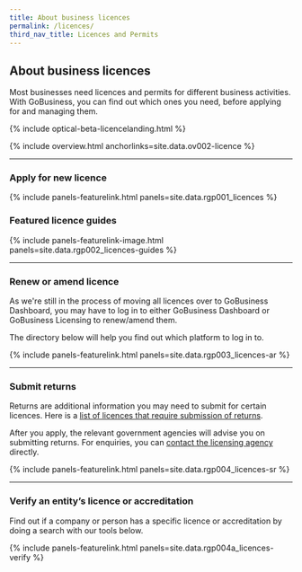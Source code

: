 ```yaml
---
title: About business licences
permalink: /licences/
third_nav_title: Licences and Permits
---
```


## About business licences

Most businesses need licences and permits for different business activities. With GoBusiness, you can find out which ones you need, before applying for and managing them.

{% include optical-beta-licencelanding.html %}

{% include overview.html anchorlinks=site.data.ov002-licence %}

----

<a name="new-licence"></a>

### Apply for new licence

{% include panels-featurelink.html panels=site.data.rgp001_licences %}

### Featured licence guides

{% include panels-featurelink-image.html panels=site.data.rgp002_licences-guides %}

----

<a name="renew-amend-licence"></a>

### Renew or amend licence

As we're still in the process of moving all licences over to GoBusiness Dashboard, you may have to log in to either GoBusiness Dashboard or GoBusiness Licensing to renew/amend them.

The directory below will help you find out which platform to log in to.

{% include panels-featurelink.html panels=site.data.rgp003_licences-ar %}

----

<a name="submit-returns"></a>

### Submit returns

Returns are additional information you may need to submit for certain licences. Here is a [list of licences that require submission of returns](/licences/submit-returns/).

After you apply, the relevant government agencies will advise you on submitting returns. For enquiries, you can [contact the licensing agency](/contact-us/agencies/) directly.

{% include panels-featurelink.html panels=site.data.rgp004_licences-sr %}

----

<a name="verify-licence-or-accreditation"></a>

### Verify an entity’s licence or accreditation

Find out if a company or person has a specific licence or accreditation by doing a search with our tools below.

{% include panels-featurelink.html panels=site.data.rgp004a_licences-verify %}


<script src="/jquery/jquery.min.js"></script>
<script src="/jquery/bp-menu-new-tab.js"></script>

